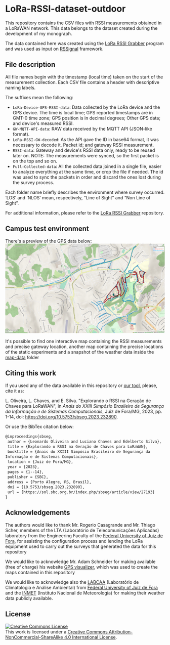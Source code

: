 # LoRa-RSSI-dataset-outdoor

This repository contains the CSV files with RSSI measurements obtained in a LoRaWAN network. This data belongs to the dataset created during the development of my monograph.

The data contained here was created using the [LoRa RSSI Grabber](https://github.com/oliveiraleo/LoRa-RSSI-Grabber) program and was used as input on [RSSignal](https://github.com/oliveiraleo/RSSignal-LoRa) framework.

## File description

All file names begin with the timestamp (local time) taken on the start of the measurement collection. Each CSV file contains a header with descriptive naming labels.

The suffixes mean the following:

* `LoRa-Device-GPS-RSSI-data`: Data collected by the LoRa device and the GPS device. The time is local time; GPS reported timestamps are in GMT-0 time zone; GPS position is in decimal degrees; Other GPS data; and device's measured RSSI.
* `GW-MQTT-API-data`: RAW data received by the MQTT API (JSON-like format).
* `LoRa-RSSI-GW-decoded`: As the API gave the ID in base64 format, it was necessary to decode it. Packet id; and gateway RSSI measurement.
* `RSSI-data`: Gateway and device's RSSI data only, ready to be reused later on. NOTE: The measurements were synced, so the first packet is on the top and so on.
* `Full-Collected-data`: All the collected data joined in a single file, easier to analyze everything at the same time, or crop the file if needed. The id was used to sync the packets in order and discard the ones lost during the survey process.

Each folder name briefly describes the environment where survey occurred. ‘LOS’ and ‘NLOS’ mean, respectively, “Line of Sight” and “Non Line of Sight”.

For additional information, please refer to the [LoRa RSSI Grabber](https://github.com/oliveiraleo/LoRa-RSSI-Grabber) repository.

## Campus test environment

There's a preview of the GPS data below:![Map preview](./map-data/preview-datapoints-movement.jpg)

It's possible to find one interactive map containing the RSSI measurements and precise gateway location, another map containing the precise locations of the static experiments and a snapshot of the weather data inside the [map-data](./map-data/) folder

## Citing this work

If you used any of the data available in this repository or [our tool](https://github.com/oliveiraleo/LoRa-RSSI-Grabber), please, cite it as:

L. Oliveira, L. Chaves, and E. Silva. "Explorando o RSSI na Geração de Chaves para LoRaWAN", in *Anais do XXIII Simpósio Brasileiro de Segurança da Informação e de Sistemas Computacionais*, Juiz de Fora/MG, 2023, pp. 1-14, doi: https://doi.org/10.5753/sbseg.2023.232890.

Or use the BibTex citation below:

```
@inproceedings{sbseg,
 author = {Leonardo Oliveira and Luciano Chaves and Edelberto Silva},
 title = {Explorando o RSSI na Geração de Chaves para LoRaWAN},
 booktitle = {Anais do XXIII Simpósio Brasileiro de Segurança da Informação e de Sistemas Computacionais},
 location = {Juiz de Fora/MG},
 year = {2023},
 pages = {1--14},
 publisher = {SBC},
 address = {Porto Alegre, RS, Brasil},
 doi = {10.5753/sbseg.2023.232890},
 url = {https://sol.sbc.org.br/index.php/sbseg/article/view/27193}
}
```

## Acknowledgements

The authors would like to thank Mr. Rogerio Casagrande and Mr. Thiago Scher, members of the LTA (Laboratório de Telecomunicações Aplicadas) laboratory from the Engineering Faculty of the [Federal University of Juiz de Fora](https://ufjf.br), for assisting the configuration process and lending the LoRa equipment used to carry out the surveys that generated the data for this repository

We would like to acknowledge Mr. Adam Schneider for making available (free of charge) his  website [GPS visualizer](https://www.gpsvisualizer.com/), which was used to create the maps contained in this repository

We would like to acknowledge also the [LABCAA](https://www2.ufjf.br/labcaa/) (Laboratório de Climatologia e Análise Ambiental) from [Federal University of Juiz de Fora](https://ufjf.br) and the [INMET](https://portal.inmet.gov.br/sobre) (Instituto Nacional de Meteorologia) for making their weather data publicly available.

## License

<a rel="license" href="http://creativecommons.org/licenses/by-nc-sa/4.0/"><img alt="Creative Commons License" style="border-width:0" src="https://i.creativecommons.org/l/by-nc-sa/4.0/88x31.png" /></a><br />This work is licensed under a <a rel="license" href="http://creativecommons.org/licenses/by-nc-sa/4.0/">Creative Commons Attribution-NonCommercial-ShareAlike 4.0 International License</a>.
